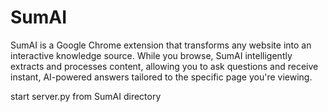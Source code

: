 # SumAI

SumAI is a Google Chrome extension that transforms any website into an interactive knowledge source. While you browse, SumAI intelligently extracts and processes content, allowing you to ask questions and receive instant, AI-powered answers tailored to the specific page you're viewing.

start server.py from SumAI directory
